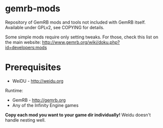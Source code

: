 gemrb-mods
==========

Repository of GemRB mods and tools not included with GemRB itself. Available under GPLv2, see COPYING for details.

Some simple mods require only setting tweaks. For those, check this list on the main website:
http://www.gemrb.org/wiki/doku.php?id=developers:mods

Prerequisites
=============
* WeiDU - http://weidu.org

Runtime:
* GemRB - http://gemrb.org
* Any of the Infinity Engine games

**Copy each mod you want to your game dir individually!** Weidu doesn't handle nesting well.

